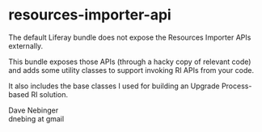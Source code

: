 # resources-importer-api

The default Liferay bundle does not expose the Resources Importer APIs
externally.

This bundle exposes those APIs (through a hacky copy of relevant code)
and adds some utility classes to support invoking RI APIs from
your code.

It also includes the base classes I used for building an Upgrade Process-based
RI solution.

Dave Nebinger<br>
dnebing at gmail

